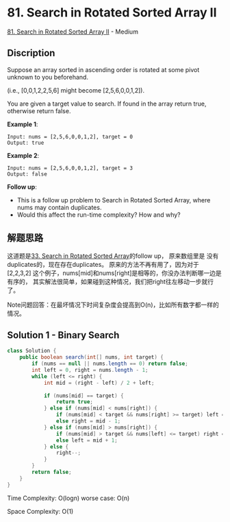 # 81. Search in Rotated Sorted Array II

[81. Search in Rotated Sorted Array II](https://leetcode.com/problems/search-in-rotated-sorted-array/) - Medium

## Discription
Suppose an array sorted in ascending order is rotated at some pivot unknown to you beforehand.

(i.e., [0,0,1,2,2,5,6] might become [2,5,6,0,0,1,2]).

You are given a target value to search. If found in the array return true, otherwise return false.

**Example 1**:

    Input: nums = [2,5,6,0,0,1,2], target = 0
    Output: true
    
**Example 2**:

    Input: nums = [2,5,6,0,0,1,2], target = 3
    Output: false
    
**Follow up**:

+ This is a follow up problem to Search in Rotated Sorted Array, where nums may contain duplicates.
+ Would this affect the run-time complexity? How and why?
    
## 解题思路
这道题是[33. Search in Rotated Sorted Array](https://leetcode.com/problems/search-in-rotated-sorted-array/)的follow up， 原来数组里是
没有duplicates的，现在存在duplicates。 原来的方法不再有用了，因为对于 [2,2,3,2] 这个例子，nums[mid]和nums[right]是相等的，你没办法判断哪一边是有序的，
其实解法很简单，如果碰到这种情况，我们把right往左移动一步就行了。

Note问题回答：在最坏情况下时间复杂度会提高到O(n)，比如所有数字都一样的情况。
    
## Solution 1 - Binary Search

```java
class Solution {
    public boolean search(int[] nums, int target) {
        if (nums == null || nums.length == 0) return false;
        int left = 0, right = nums.length - 1;
        while (left <= right) {
            int mid = (right - left) / 2 + left;
            
            if (nums[mid] == target) {
                return true;
            } else if (nums[mid] < nums[right]) {
                if (nums[mid] < target && nums[right] >= target) left = mid + 1;
                else right = mid - 1;
            } else if (nums[mid] > nums[right]) {
                if (nums[mid] > target && nums[left] <= target) right = mid - 1;
                else left = mid + 1;
            } else {
                right--;
            }
        }
        return false;
    }
}
```
Time Complexity: O(logn) worse case: O(n)

Space Complexity: O(1)
